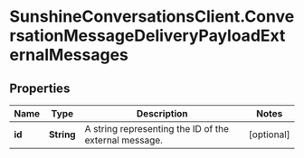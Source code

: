 # SunshineConversationsClient.ConversationMessageDeliveryPayloadExternalMessages

## Properties

Name | Type | Description | Notes
------------ | ------------- | ------------- | -------------
**id** | **String** | A string representing the ID of the external message. | [optional] 


